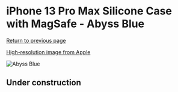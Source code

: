 # iPhone 13 Pro Max Silicone Case with MagSafe - Abyss Blue

[Return to previous page](/iphone_13)

[High-resolution image from Apple](https://store.storeimages.cdn-apple.com/8756/as-images.apple.com/is/MM2T3?wid=4500&hei=4500&fmt=png)

<div style="width: 500px"><img src="/everyphone/MM2T3.png" alt="Abyss Blue"></div>

## Under construction
